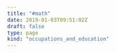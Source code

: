 ```yaml
---
title: "#math"
date: 2019-01-03T09:51:02Z
draft: false
type: page
kind: "occupations_and_education"
---
```


